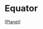 # Equator

[[Planet]]

[//begin]: # "Autogenerated link references for markdown compatibility"
[Planet]: planet "Planet"
[//end]: # "Autogenerated link references"